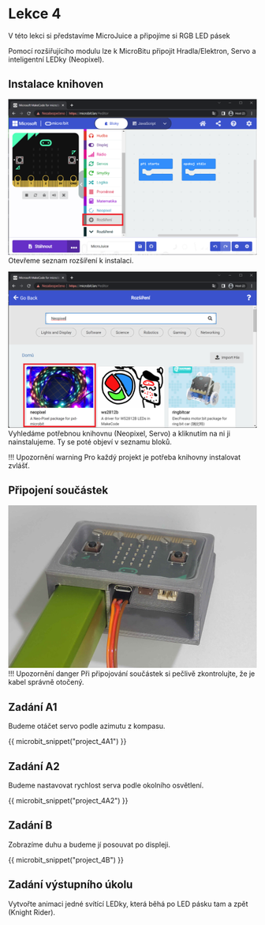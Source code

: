 # Lekce 4

V této lekci si představíme MicroJuice a připojíme si RGB LED pásek

Pomocí rozšiřujícího modulu lze k MicroBitu připojit Hradla/Elektron, Servo a inteligentní LEDky (Neopixel).

## Instalace knihoven

![Otevření seznamu rozšíření](assets/start.png)
Otevřeme seznam rozšíření k instalaci.

![Instalace rozšíření po vyhledání](assets/install.png)
Vyhledáme potřebnou knihovnu (Neopixel, Servo) a kliknutím na ni ji nainstalujeme. Ty se poté objeví v seznamu bloků.

!!! Upozornění warning
    Pro každý projekt je potřeba knihovny instalovat zvlášť.

## Připojení součástek

![Připojení rozšiřujících součástek](assets/kabel.jpg)
!!! Upozornění danger
    Při připojování součástek si pečlivě zkontrolujte, že je kabel správně otočený.


## Zadání A1
Budeme otáčet servo podle azimutu z kompasu.

{{ microbit_snippet("project_4A1") }}

## Zadání A2
Budeme nastavovat rychlost serva podle okolního osvětlení.

{{ microbit_snippet("project_4A2") }}

## Zadání B
Zobrazíme duhu a budeme jí posouvat po displeji.

{{ microbit_snippet("project_4B") }}

## Zadání výstupního úkolu
Vytvořte animaci jedné svítící LEDky, která běhá po LED pásku tam a zpět (Knight Rider).
